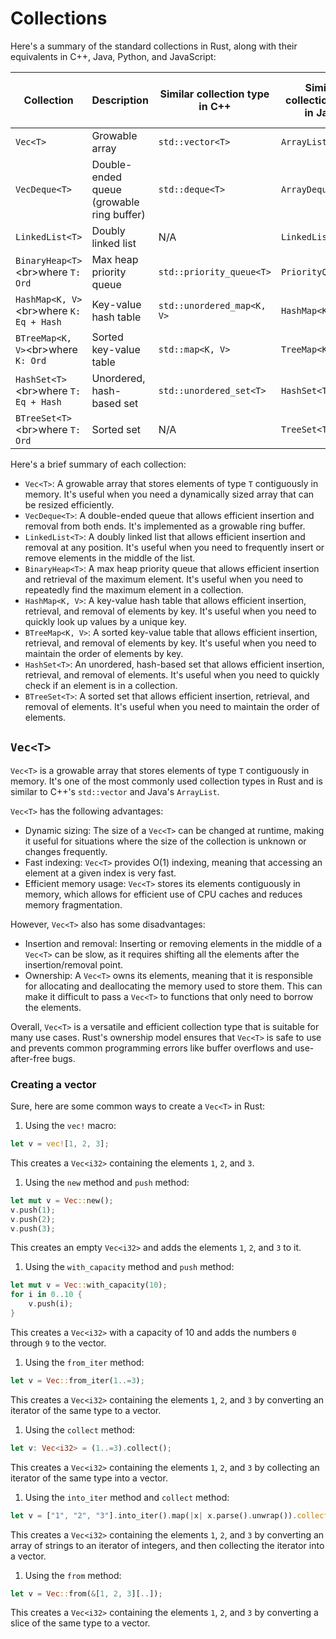 # Collections

Here's a summary of the standard collections in Rust, along with their equivalents in C++, Java, Python, and JavaScript:

| Collection                                    | Description                               | Similar collection type in C++ | Similar collection type in Java | Similar collection type in Python | Similar collection type in JavaScript |
| --------------------------------------------- | ----------------------------------------- | ------------------------------ | ------------------------------- | --------------------------------- | ------------------------------------- |
| `Vec<T>`                                      | Growable array                            | `std::vector<T>`               | `ArrayList<T>`                  | `list`                            | `Array`                               |
| `VecDeque<T>`                                 | Double-ended queue (growable ring buffer) | `std::deque<T>`                | `ArrayDeque<T>`                 | `collections.deque`               | N/A                                   |
| `LinkedList<T>`                               | Doubly linked list                        | N/A                            | `LinkedList<T>`                 | `LinkedList`                      | N/A                                   |
| `BinaryHeap<T>`&lt;br&gt;where `T: Ord`       | Max heap priority queue                   | `std::priority_queue<T>`       | `PriorityQueue<T>`              | `heapq`                           | N/A                                   |
| `HashMap<K, V>`&lt;br&gt;where `K: Eq + Hash` | Key-value hash table                      | `std::unordered_map<K, V>`     | `HashMap<K, V>`                 | `dict`                            | `Map`                                 |
| `BTreeMap<K, V>`&lt;br&gt;where `K: Ord`      | Sorted key-value table                    | `std::map<K, V>`               | `TreeMap<K, V>`                 | N/A                               | `Map`                                 |
| `HashSet<T>`&lt;br&gt;where `T: Eq + Hash`    | Unordered, hash-based set                 | `std::unordered_set<T>`        | `HashSet<T>`                    | `set`                             | `Set`                                 |
| `BTreeSet<T>`&lt;br&gt;where `T: Ord`         | Sorted set                                | N/A                            | `TreeSet<T>`                    | N/A                               | `Set`                                 |

Here's a brief summary of each collection:

- `Vec<T>`: A growable array that stores elements of type `T` contiguously in memory. It's useful when you need a dynamically sized array that can be resized efficiently.
- `VecDeque<T>`: A double-ended queue that allows efficient insertion and removal from both ends. It's implemented as a growable ring buffer.
- `LinkedList<T>`: A doubly linked list that allows efficient insertion and removal at any position. It's useful when you need to frequently insert or remove elements in the middle of the list.
- `BinaryHeap<T>`: A max heap priority queue that allows efficient insertion and retrieval of the maximum element. It's useful when you need to repeatedly find the maximum element in a collection.
- `HashMap<K, V>`: A key-value hash table that allows efficient insertion, retrieval, and removal of elements by key. It's useful when you need to quickly look up values by a unique key.
- `BTreeMap<K, V>`: A sorted key-value table that allows efficient insertion, retrieval, and removal of elements by key. It's useful when you need to maintain the order of elements by key.
- `HashSet<T>`: An unordered, hash-based set that allows efficient insertion, retrieval, and removal of elements. It's useful when you need to quickly check if an element is in a collection.
- `BTreeSet<T>`: A sorted set that allows efficient insertion, retrieval, and removal of elements. It's useful when you need to maintain the order of elements.

## `Vec<T>`

`Vec<T>` is a growable array that stores elements of type `T` contiguously in memory. It's one of the most commonly used collection types in Rust and is similar to C++'s `std::vector` and Java's `ArrayList`.

`Vec<T>` has the following advantages:

- Dynamic sizing: The size of a `Vec<T>` can be changed at runtime, making it useful for situations where the size of the collection is unknown or changes frequently.
- Fast indexing: `Vec<T>` provides O(1) indexing, meaning that accessing an element at a given index is very fast.
- Efficient memory usage: `Vec<T>` stores its elements contiguously in memory, which allows for efficient use of CPU caches and reduces memory fragmentation.

However, `Vec<T>` also has some disadvantages:

- Insertion and removal: Inserting or removing elements in the middle of a `Vec<T>` can be slow, as it requires shifting all the elements after the insertion/removal point.
- Ownership: A `Vec<T>` owns its elements, meaning that it is responsible for allocating and deallocating the memory used to store them. This can make it difficult to pass a `Vec<T>` to functions that only need to borrow the elements.

Overall, `Vec<T>` is a versatile and efficient collection type that is suitable for many use cases. Rust's ownership model ensures that `Vec<T>` is safe to use and prevents common programming errors like buffer overflows and use-after-free bugs.

### Creating a vector

Sure, here are some common ways to create a `Vec<T>` in Rust:

1. Using the `vec!` macro:

```rs
let v = vec![1, 2, 3];
```

This creates a `Vec<i32>` containing the elements `1`, `2`, and `3`.

1. Using the `new` method and `push` method:

```rs
let mut v = Vec::new();
v.push(1);
v.push(2);
v.push(3);
```

This creates an empty `Vec<i32>` and adds the elements `1`, `2`, and `3` to it.

1. Using the `with_capacity` method and `push` method:

```rs
let mut v = Vec::with_capacity(10);
for i in 0..10 {
    v.push(i);
}
```

This creates a `Vec<i32>` with a capacity of 10 and adds the numbers `0` through `9` to the vector.

1. Using the `from_iter` method:

```rs
let v = Vec::from_iter(1..=3);
```

This creates a `Vec<i32>` containing the elements `1`, `2`, and `3` by converting an iterator of the same type to a vector.

1. Using the `collect` method:

```rs
let v: Vec<i32> = (1..=3).collect();
```

This creates a `Vec<i32>` containing the elements `1`, `2`, and `3` by collecting an iterator of the same type into a vector.

1. Using the `into_iter` method and `collect` method:

```rs
let v = ["1", "2", "3"].into_iter().map(|x| x.parse().unwrap()).collect::<Vec<i32>>();
```

This creates a `Vec<i32>` containing the elements `1`, `2`, and `3` by converting an array of strings to an iterator of integers, and then collecting the iterator into a vector.

1. Using the `from` method:

```rs
let v = Vec::from(&[1, 2, 3][..]);
```

This creates a `Vec<i32>` containing the elements `1`, `2`, and `3` by converting a slice of the same type to a vector.
